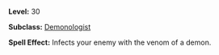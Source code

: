 <!-- TITLE: Spell: Demon Poison -->
<!-- SUBTITLE:  -->

**Level:** 30

**Subclass:** [Demonologist](demonologist)

**Spell Effect:** Infects your enemy with the venom of a demon.